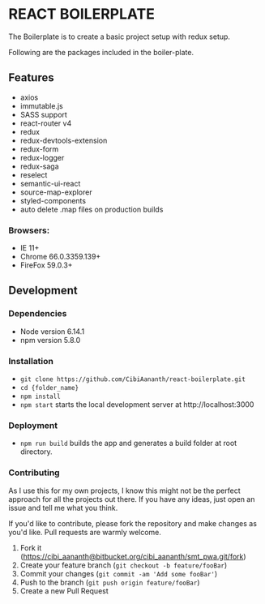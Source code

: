# REACT BOILERPLATE

The Boilerplate is to create a basic project setup with redux setup.

Following are the packages included in the boiler-plate.

## Features

-   axios
-   immutable.js
-   SASS support
-   react-router v4
-   redux
-   redux-devtools-extension
-   redux-form
-   redux-logger
-   redux-saga
-   reselect
-   semantic-ui-react
-   source-map-explorer
-   styled-components
-   auto delete .map files on production builds

### Browsers:

-   IE 11+
-   Chrome 66.0.3359.139+
-   FireFox 59.0.3+

## Development

### Dependencies

-   Node version 6.14.1
-   npm version 5.8.0

### Installation

-   `git clone https://github.com/CibiAananth/react-boilerplate.git`
-   `cd {folder_name}`
-   `npm install`
-   `npm start` starts the local development server at http://localhost:3000

### Deployment

-   `npm run build` builds the app and generates a build folder at root directory.

### Contributing

As I use this for my own projects, I know this might not be the perfect approach for all the projects out there. If you have any ideas, just open an issue and tell me what you think.

If you'd like to contribute, please fork the repository and make changes as you'd like. Pull requests are warmly welcome.

1.  Fork it (<https://cibi_aananth@bitbucket.org/cibi_aananth/smt_pwa.git/fork>)
2.  Create your feature branch (`git checkout -b feature/fooBar`)
3.  Commit your changes (`git commit -am 'Add some fooBar'`)
4.  Push to the branch (`git push origin feature/fooBar`)
5.  Create a new Pull Request
